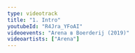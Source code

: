 ```yaml
---
type: videotrack
title: "1. Intro"
youtubeId: "R4Jra_YFoAI"
videoevents: "Arena в Boerderij (2019)"
videoartists: ["Arena"]
---
```

